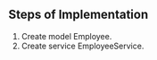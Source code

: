 Steps of Implementation
-----------------------

1. Create model Employee.
2. Create service EmployeeService.
